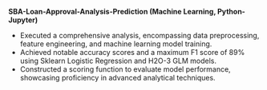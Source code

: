 **SBA-Loan-Approval-Analysis-Prediction (Machine Learning, Python-Jupyter)**
- Executed a comprehensive analysis, encompassing data preprocessing, feature engineering, and machine learning model training.
- Achieved notable accuracy scores and a maximum F1 score of 89% using Sklearn Logistic Regression and H2O-3 GLM models.
- Constructed a scoring function to evaluate model performance, showcasing proficiency in advanced analytical techniques.
